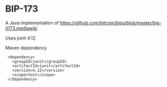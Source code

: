 BIP-173
=======

A Java implementation of https://github.com/bitcoin/bips/blob/master/bip-0173.mediawiki

Uses junit 4.12.

Maven dependency
```
 <dependency>
   <groupId>junit</groupId>
   <artifactId>junit</artifactId>
   <version>4.12</version>
   <scope>test</scope>
 </dependency>
```

